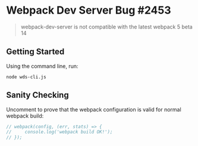 # Webpack Dev Server Bug #2453

> webpack-dev-server is not compatible with the latest webpack 5 beta 14

## Getting Started

Using the command line, run:

`node wds-cli.js`

## Sanity Checking

Uncomment to prove that the webpack configuration is valid for normal webpack build:

```js
// webpack(config, (err, stats) => {
//     console.log('webpack build OK!');
// });
```
